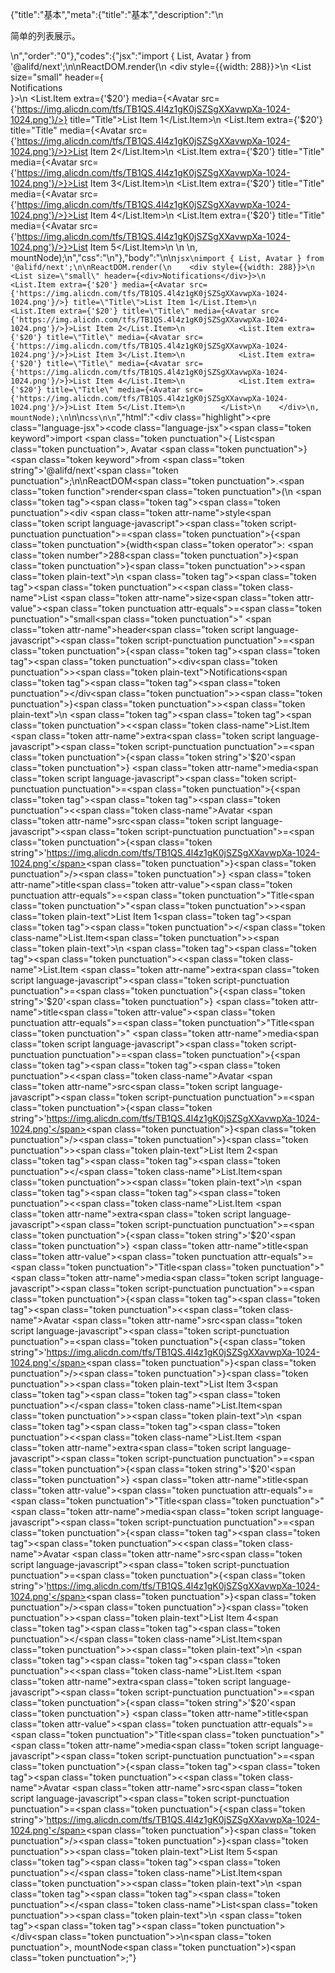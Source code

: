 {"title":"基本","meta":{"title":"基本","description":"\n<p>简单的列表展示。</p>\n","order":"0"},"codes":{"jsx":"import { List, Avatar } from '@alifd/next';\n\nReactDOM.render(\n    <div style={{width: 288}}>\n        <List size=\"small\" header={<div>Notifications</div>}>\n            <List.Item extra={'$20'} media={<Avatar src={'https://img.alicdn.com/tfs/TB1QS.4l4z1gK0jSZSgXXavwpXa-1024-1024.png'}/>} title=\"Title\">List Item 1</List.Item>\n            <List.Item extra={'$20'} title=\"Title\" media={<Avatar src={'https://img.alicdn.com/tfs/TB1QS.4l4z1gK0jSZSgXXavwpXa-1024-1024.png'}/>}>List Item 2</List.Item>\n            <List.Item extra={'$20'} title=\"Title\" media={<Avatar src={'https://img.alicdn.com/tfs/TB1QS.4l4z1gK0jSZSgXXavwpXa-1024-1024.png'}/>}>List Item 3</List.Item>\n            <List.Item extra={'$20'} title=\"Title\" media={<Avatar src={'https://img.alicdn.com/tfs/TB1QS.4l4z1gK0jSZSgXXavwpXa-1024-1024.png'}/>}>List Item 4</List.Item>\n            <List.Item extra={'$20'} title=\"Title\" media={<Avatar src={'https://img.alicdn.com/tfs/TB1QS.4l4z1gK0jSZSgXXavwpXa-1024-1024.png'}/>}>List Item 5</List.Item>\n        </List>\n    </div>\n, mountNode);\n","css":"\n"},"body":"\n\n````jsx\nimport { List, Avatar } from '@alifd/next';\n\nReactDOM.render(\n    <div style={{width: 288}}>\n        <List size=\"small\" header={<div>Notifications</div>}>\n            <List.Item extra={'$20'} media={<Avatar src={'https://img.alicdn.com/tfs/TB1QS.4l4z1gK0jSZSgXXavwpXa-1024-1024.png'}/>} title=\"Title\">List Item 1</List.Item>\n            <List.Item extra={'$20'} title=\"Title\" media={<Avatar src={'https://img.alicdn.com/tfs/TB1QS.4l4z1gK0jSZSgXXavwpXa-1024-1024.png'}/>}>List Item 2</List.Item>\n            <List.Item extra={'$20'} title=\"Title\" media={<Avatar src={'https://img.alicdn.com/tfs/TB1QS.4l4z1gK0jSZSgXXavwpXa-1024-1024.png'}/>}>List Item 3</List.Item>\n            <List.Item extra={'$20'} title=\"Title\" media={<Avatar src={'https://img.alicdn.com/tfs/TB1QS.4l4z1gK0jSZSgXXavwpXa-1024-1024.png'}/>}>List Item 4</List.Item>\n            <List.Item extra={'$20'} title=\"Title\" media={<Avatar src={'https://img.alicdn.com/tfs/TB1QS.4l4z1gK0jSZSgXXavwpXa-1024-1024.png'}/>}>List Item 5</List.Item>\n        </List>\n    </div>\n, mountNode);\n````\n\n````css\n\n````","html":"<script>(function(){'use strict';\n\nvar _next = require('@alifd/next');\n\nReactDOM.render(React.createElement(\n    'div',\n    { style: { width: 288 } },\n    React.createElement(\n        _next.List,\n        { size: 'small', header: React.createElement(\n                'div',\n                null,\n                'Notifications'\n            ) },\n        React.createElement(\n            _next.List.Item,\n            { extra: '$20', media: React.createElement(_next.Avatar, { src: 'https://img.alicdn.com/tfs/TB1QS.4l4z1gK0jSZSgXXavwpXa-1024-1024.png' }), title: 'Title' },\n            'List Item 1'\n        ),\n        React.createElement(\n            _next.List.Item,\n            { extra: '$20', title: 'Title', media: React.createElement(_next.Avatar, { src: 'https://img.alicdn.com/tfs/TB1QS.4l4z1gK0jSZSgXXavwpXa-1024-1024.png' }) },\n            'List Item 2'\n        ),\n        React.createElement(\n            _next.List.Item,\n            { extra: '$20', title: 'Title', media: React.createElement(_next.Avatar, { src: 'https://img.alicdn.com/tfs/TB1QS.4l4z1gK0jSZSgXXavwpXa-1024-1024.png' }) },\n            'List Item 3'\n        ),\n        React.createElement(\n            _next.List.Item,\n            { extra: '$20', title: 'Title', media: React.createElement(_next.Avatar, { src: 'https://img.alicdn.com/tfs/TB1QS.4l4z1gK0jSZSgXXavwpXa-1024-1024.png' }) },\n            'List Item 4'\n        ),\n        React.createElement(\n            _next.List.Item,\n            { extra: '$20', title: 'Title', media: React.createElement(_next.Avatar, { src: 'https://img.alicdn.com/tfs/TB1QS.4l4z1gK0jSZSgXXavwpXa-1024-1024.png' }) },\n            'List Item 5'\n        )\n    )\n), mountNode);})()</script><div class=\"highlight\"><pre class=\"language-jsx\"><code class=\"language-jsx\"><span class=\"token keyword\">import</span> <span class=\"token punctuation\">{</span> List<span class=\"token punctuation\">,</span> Avatar <span class=\"token punctuation\">}</span> <span class=\"token keyword\">from</span> <span class=\"token string\">'@alifd/next'</span><span class=\"token punctuation\">;</span>\n\nReactDOM<span class=\"token punctuation\">.</span><span class=\"token function\">render</span><span class=\"token punctuation\">(</span>\n    <span class=\"token tag\"><span class=\"token tag\"><span class=\"token punctuation\">&lt;</span>div</span> <span class=\"token attr-name\">style</span><span class=\"token script language-javascript\"><span class=\"token script-punctuation punctuation\">=</span><span class=\"token punctuation\">{</span><span class=\"token punctuation\">{</span>width<span class=\"token operator\">:</span> <span class=\"token number\">288</span><span class=\"token punctuation\">}</span><span class=\"token punctuation\">}</span></span><span class=\"token punctuation\">></span></span><span class=\"token plain-text\">\n        </span><span class=\"token tag\"><span class=\"token tag\"><span class=\"token punctuation\">&lt;</span><span class=\"token class-name\">List</span></span> <span class=\"token attr-name\">size</span><span class=\"token attr-value\"><span class=\"token punctuation attr-equals\">=</span><span class=\"token punctuation\">\"</span>small<span class=\"token punctuation\">\"</span></span> <span class=\"token attr-name\">header</span><span class=\"token script language-javascript\"><span class=\"token script-punctuation punctuation\">=</span><span class=\"token punctuation\">{</span><span class=\"token tag\"><span class=\"token tag\"><span class=\"token punctuation\">&lt;</span>div</span><span class=\"token punctuation\">></span></span><span class=\"token plain-text\">Notifications</span><span class=\"token tag\"><span class=\"token tag\"><span class=\"token punctuation\">&lt;/</span>div</span><span class=\"token punctuation\">></span></span><span class=\"token punctuation\">}</span></span><span class=\"token punctuation\">></span></span><span class=\"token plain-text\">\n            </span><span class=\"token tag\"><span class=\"token tag\"><span class=\"token punctuation\">&lt;</span><span class=\"token class-name\">List.Item</span></span> <span class=\"token attr-name\">extra</span><span class=\"token script language-javascript\"><span class=\"token script-punctuation punctuation\">=</span><span class=\"token punctuation\">{</span><span class=\"token string\">'$20'</span><span class=\"token punctuation\">}</span></span> <span class=\"token attr-name\">media</span><span class=\"token script language-javascript\"><span class=\"token script-punctuation punctuation\">=</span><span class=\"token punctuation\">{</span><span class=\"token tag\"><span class=\"token tag\"><span class=\"token punctuation\">&lt;</span><span class=\"token class-name\">Avatar</span></span> <span class=\"token attr-name\">src</span><span class=\"token script language-javascript\"><span class=\"token script-punctuation punctuation\">=</span><span class=\"token punctuation\">{</span><span class=\"token string\">'https://img.alicdn.com/tfs/TB1QS.4l4z1gK0jSZSgXXavwpXa-1024-1024.png'</span><span class=\"token punctuation\">}</span></span><span class=\"token punctuation\">/></span></span><span class=\"token punctuation\">}</span></span> <span class=\"token attr-name\">title</span><span class=\"token attr-value\"><span class=\"token punctuation attr-equals\">=</span><span class=\"token punctuation\">\"</span>Title<span class=\"token punctuation\">\"</span></span><span class=\"token punctuation\">></span></span><span class=\"token plain-text\">List Item 1</span><span class=\"token tag\"><span class=\"token tag\"><span class=\"token punctuation\">&lt;/</span><span class=\"token class-name\">List.Item</span></span><span class=\"token punctuation\">></span></span><span class=\"token plain-text\">\n            </span><span class=\"token tag\"><span class=\"token tag\"><span class=\"token punctuation\">&lt;</span><span class=\"token class-name\">List.Item</span></span> <span class=\"token attr-name\">extra</span><span class=\"token script language-javascript\"><span class=\"token script-punctuation punctuation\">=</span><span class=\"token punctuation\">{</span><span class=\"token string\">'$20'</span><span class=\"token punctuation\">}</span></span> <span class=\"token attr-name\">title</span><span class=\"token attr-value\"><span class=\"token punctuation attr-equals\">=</span><span class=\"token punctuation\">\"</span>Title<span class=\"token punctuation\">\"</span></span> <span class=\"token attr-name\">media</span><span class=\"token script language-javascript\"><span class=\"token script-punctuation punctuation\">=</span><span class=\"token punctuation\">{</span><span class=\"token tag\"><span class=\"token tag\"><span class=\"token punctuation\">&lt;</span><span class=\"token class-name\">Avatar</span></span> <span class=\"token attr-name\">src</span><span class=\"token script language-javascript\"><span class=\"token script-punctuation punctuation\">=</span><span class=\"token punctuation\">{</span><span class=\"token string\">'https://img.alicdn.com/tfs/TB1QS.4l4z1gK0jSZSgXXavwpXa-1024-1024.png'</span><span class=\"token punctuation\">}</span></span><span class=\"token punctuation\">/></span></span><span class=\"token punctuation\">}</span></span><span class=\"token punctuation\">></span></span><span class=\"token plain-text\">List Item 2</span><span class=\"token tag\"><span class=\"token tag\"><span class=\"token punctuation\">&lt;/</span><span class=\"token class-name\">List.Item</span></span><span class=\"token punctuation\">></span></span><span class=\"token plain-text\">\n            </span><span class=\"token tag\"><span class=\"token tag\"><span class=\"token punctuation\">&lt;</span><span class=\"token class-name\">List.Item</span></span> <span class=\"token attr-name\">extra</span><span class=\"token script language-javascript\"><span class=\"token script-punctuation punctuation\">=</span><span class=\"token punctuation\">{</span><span class=\"token string\">'$20'</span><span class=\"token punctuation\">}</span></span> <span class=\"token attr-name\">title</span><span class=\"token attr-value\"><span class=\"token punctuation attr-equals\">=</span><span class=\"token punctuation\">\"</span>Title<span class=\"token punctuation\">\"</span></span> <span class=\"token attr-name\">media</span><span class=\"token script language-javascript\"><span class=\"token script-punctuation punctuation\">=</span><span class=\"token punctuation\">{</span><span class=\"token tag\"><span class=\"token tag\"><span class=\"token punctuation\">&lt;</span><span class=\"token class-name\">Avatar</span></span> <span class=\"token attr-name\">src</span><span class=\"token script language-javascript\"><span class=\"token script-punctuation punctuation\">=</span><span class=\"token punctuation\">{</span><span class=\"token string\">'https://img.alicdn.com/tfs/TB1QS.4l4z1gK0jSZSgXXavwpXa-1024-1024.png'</span><span class=\"token punctuation\">}</span></span><span class=\"token punctuation\">/></span></span><span class=\"token punctuation\">}</span></span><span class=\"token punctuation\">></span></span><span class=\"token plain-text\">List Item 3</span><span class=\"token tag\"><span class=\"token tag\"><span class=\"token punctuation\">&lt;/</span><span class=\"token class-name\">List.Item</span></span><span class=\"token punctuation\">></span></span><span class=\"token plain-text\">\n            </span><span class=\"token tag\"><span class=\"token tag\"><span class=\"token punctuation\">&lt;</span><span class=\"token class-name\">List.Item</span></span> <span class=\"token attr-name\">extra</span><span class=\"token script language-javascript\"><span class=\"token script-punctuation punctuation\">=</span><span class=\"token punctuation\">{</span><span class=\"token string\">'$20'</span><span class=\"token punctuation\">}</span></span> <span class=\"token attr-name\">title</span><span class=\"token attr-value\"><span class=\"token punctuation attr-equals\">=</span><span class=\"token punctuation\">\"</span>Title<span class=\"token punctuation\">\"</span></span> <span class=\"token attr-name\">media</span><span class=\"token script language-javascript\"><span class=\"token script-punctuation punctuation\">=</span><span class=\"token punctuation\">{</span><span class=\"token tag\"><span class=\"token tag\"><span class=\"token punctuation\">&lt;</span><span class=\"token class-name\">Avatar</span></span> <span class=\"token attr-name\">src</span><span class=\"token script language-javascript\"><span class=\"token script-punctuation punctuation\">=</span><span class=\"token punctuation\">{</span><span class=\"token string\">'https://img.alicdn.com/tfs/TB1QS.4l4z1gK0jSZSgXXavwpXa-1024-1024.png'</span><span class=\"token punctuation\">}</span></span><span class=\"token punctuation\">/></span></span><span class=\"token punctuation\">}</span></span><span class=\"token punctuation\">></span></span><span class=\"token plain-text\">List Item 4</span><span class=\"token tag\"><span class=\"token tag\"><span class=\"token punctuation\">&lt;/</span><span class=\"token class-name\">List.Item</span></span><span class=\"token punctuation\">></span></span><span class=\"token plain-text\">\n            </span><span class=\"token tag\"><span class=\"token tag\"><span class=\"token punctuation\">&lt;</span><span class=\"token class-name\">List.Item</span></span> <span class=\"token attr-name\">extra</span><span class=\"token script language-javascript\"><span class=\"token script-punctuation punctuation\">=</span><span class=\"token punctuation\">{</span><span class=\"token string\">'$20'</span><span class=\"token punctuation\">}</span></span> <span class=\"token attr-name\">title</span><span class=\"token attr-value\"><span class=\"token punctuation attr-equals\">=</span><span class=\"token punctuation\">\"</span>Title<span class=\"token punctuation\">\"</span></span> <span class=\"token attr-name\">media</span><span class=\"token script language-javascript\"><span class=\"token script-punctuation punctuation\">=</span><span class=\"token punctuation\">{</span><span class=\"token tag\"><span class=\"token tag\"><span class=\"token punctuation\">&lt;</span><span class=\"token class-name\">Avatar</span></span> <span class=\"token attr-name\">src</span><span class=\"token script language-javascript\"><span class=\"token script-punctuation punctuation\">=</span><span class=\"token punctuation\">{</span><span class=\"token string\">'https://img.alicdn.com/tfs/TB1QS.4l4z1gK0jSZSgXXavwpXa-1024-1024.png'</span><span class=\"token punctuation\">}</span></span><span class=\"token punctuation\">/></span></span><span class=\"token punctuation\">}</span></span><span class=\"token punctuation\">></span></span><span class=\"token plain-text\">List Item 5</span><span class=\"token tag\"><span class=\"token tag\"><span class=\"token punctuation\">&lt;/</span><span class=\"token class-name\">List.Item</span></span><span class=\"token punctuation\">></span></span><span class=\"token plain-text\">\n        </span><span class=\"token tag\"><span class=\"token tag\"><span class=\"token punctuation\">&lt;/</span><span class=\"token class-name\">List</span></span><span class=\"token punctuation\">></span></span><span class=\"token plain-text\">\n    </span><span class=\"token tag\"><span class=\"token tag\"><span class=\"token punctuation\">&lt;/</span>div</span><span class=\"token punctuation\">></span></span>\n<span class=\"token punctuation\">,</span> mountNode<span class=\"token punctuation\">)</span><span class=\"token punctuation\">;</span></code></pre></div>"}